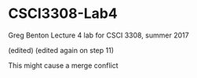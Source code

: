 # CSCI3308-Lab4
Greg Benton
Lecture 4 lab for CSCI 3308, summer 2017

(edited)
(edited again on step 11)

This might cause a merge conflict

